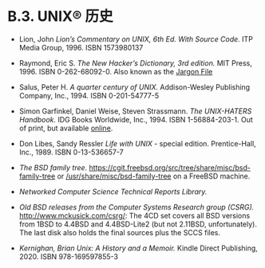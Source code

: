 # B.3. UNIX® 历史

 - Lion, John *Lion’s Commentary on UNIX, 6th Ed. With Source Code.* ITP Media Group, 1996. ISBN 1573980137

 - Raymond, Eric S. *The New Hacker’s Dictionary, 3rd edition.* MIT Press, 1996. ISBN 0-262-68092-0. Also known as the [Jargon File](http://www.catb.org/~esr/jargon/html/index.html)

 - Salus, Peter H. *A quarter century of UNIX.* Addison-Wesley Publishing Company, Inc., 1994. ISBN 0-201-54777-5

 - Simon Garfinkel, Daniel Weise, Steven Strassmann. *The UNIX-HATERS Handbook.* IDG Books Worldwide, Inc., 1994. ISBN 1-56884-203-1. Out of print, but available [online](http://www.simson.net/ref/ugh.pdf).

 - Don Libes, Sandy Ressler *Life with UNIX* - special edition. Prentice-Hall, Inc., 1989. ISBN 0-13-536657-7

 - *The BSD family tree.* <https://cgit.freebsd.org/src/tree/share/misc/bsd-family-tree> or [/usr/share/misc/bsd-family-tree](https://cgit.freebsd.org/src/tree/usr/share/misc/bsd-family-tree) on a FreeBSD machine.

 - *Networked Computer Science Technical Reports Library.*

 - *Old BSD releases from the Computer Systems Research group (CSRG).* <http://www.mckusick.com/csrg/>: The 4CD set covers all BSD versions from 1BSD to 4.4BSD and 4.4BSD-Lite2 (but not 2.11BSD, unfortunately). The last disk also holds the final sources plus the SCCS files.

 - *Kernighan, Brian Unix: A History and a Memoir.* Kindle Direct Publishing, 2020. ISBN 978-169597855-3
